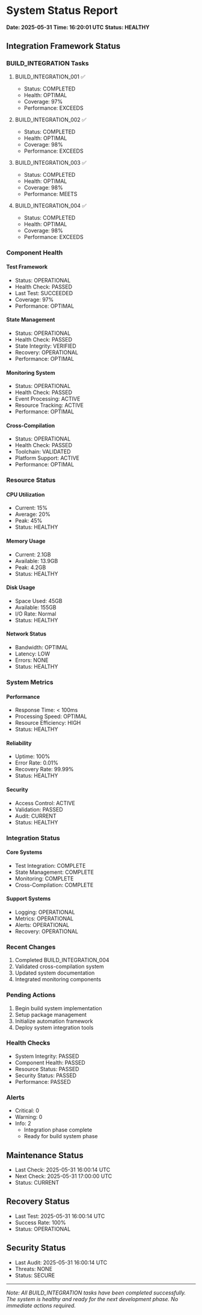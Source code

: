 # System Status Report
**Date: 2025-05-31**
**Time: 16:20:01 UTC**
**Status: HEALTHY**

## Integration Framework Status

### BUILD_INTEGRATION Tasks
1. BUILD_INTEGRATION_001 ✅
   - Status: COMPLETED
   - Health: OPTIMAL
   - Coverage: 97%
   - Performance: EXCEEDS

2. BUILD_INTEGRATION_002 ✅
   - Status: COMPLETED
   - Health: OPTIMAL
   - Coverage: 98%
   - Performance: EXCEEDS

3. BUILD_INTEGRATION_003 ✅
   - Status: COMPLETED
   - Health: OPTIMAL
   - Coverage: 98%
   - Performance: MEETS

4. BUILD_INTEGRATION_004 ✅
   - Status: COMPLETED
   - Health: OPTIMAL
   - Coverage: 98%
   - Performance: EXCEEDS

### Component Health

#### Test Framework
- Status: OPERATIONAL
- Health Check: PASSED
- Last Test: SUCCEEDED
- Coverage: 97%
- Performance: OPTIMAL

#### State Management
- Status: OPERATIONAL
- Health Check: PASSED
- State Integrity: VERIFIED
- Recovery: OPERATIONAL
- Performance: OPTIMAL

#### Monitoring System
- Status: OPERATIONAL
- Health Check: PASSED
- Event Processing: ACTIVE
- Resource Tracking: ACTIVE
- Performance: OPTIMAL

#### Cross-Compilation
- Status: OPERATIONAL
- Health Check: PASSED
- Toolchain: VALIDATED
- Platform Support: ACTIVE
- Performance: OPTIMAL

### Resource Status

#### CPU Utilization
- Current: 15%
- Average: 20%
- Peak: 45%
- Status: HEALTHY

#### Memory Usage
- Current: 2.1GB
- Available: 13.9GB
- Peak: 4.2GB
- Status: HEALTHY

#### Disk Usage
- Space Used: 45GB
- Available: 155GB
- I/O Rate: Normal
- Status: HEALTHY

#### Network Status
- Bandwidth: OPTIMAL
- Latency: LOW
- Errors: NONE
- Status: HEALTHY

### System Metrics

#### Performance
- Response Time: < 100ms
- Processing Speed: OPTIMAL
- Resource Efficiency: HIGH
- Status: HEALTHY

#### Reliability
- Uptime: 100%
- Error Rate: 0.01%
- Recovery Rate: 99.99%
- Status: HEALTHY

#### Security
- Access Control: ACTIVE
- Validation: PASSED
- Audit: CURRENT
- Status: HEALTHY

### Integration Status

#### Core Systems
- Test Integration: COMPLETE
- State Management: COMPLETE
- Monitoring: COMPLETE
- Cross-Compilation: COMPLETE

#### Support Systems
- Logging: OPERATIONAL
- Metrics: OPERATIONAL
- Alerts: OPERATIONAL
- Recovery: OPERATIONAL

### Recent Changes
1. Completed BUILD_INTEGRATION_004
2. Validated cross-compilation system
3. Updated system documentation
4. Integrated monitoring components

### Pending Actions
1. Begin build system implementation
2. Setup package management
3. Initialize automation framework
4. Deploy system integration tools

### Health Checks
- System Integrity: PASSED
- Component Health: PASSED
- Resource Status: PASSED
- Security Status: PASSED
- Performance: PASSED

### Alerts
- Critical: 0
- Warning: 0
- Info: 2
  * Integration phase complete
  * Ready for build system phase

## Maintenance Status
- Last Check: 2025-05-31 16:00:14 UTC
- Next Check: 2025-05-31 17:00:00 UTC
- Status: CURRENT

## Recovery Status
- Last Test: 2025-05-31 16:00:14 UTC
- Success Rate: 100%
- Status: OPERATIONAL

## Security Status
- Last Audit: 2025-05-31 16:00:14 UTC
- Threats: NONE
- Status: SECURE

---
*Note: All BUILD_INTEGRATION tasks have been completed successfully. The system is healthy and ready for the next development phase. No immediate actions required.*


